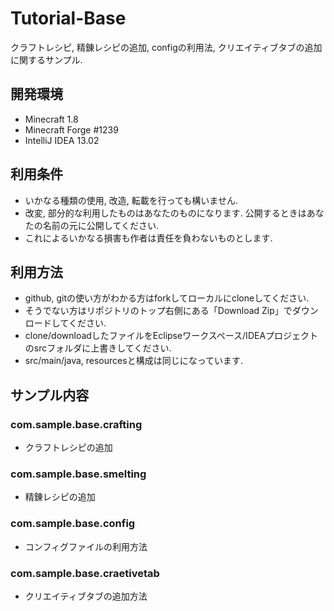 # Tutorial-Base
クラフトレシピ, 精錬レシピの追加, configの利用法, クリエイティブタブの追加に関するサンプル.

## 開発環境
* Minecraft 1.8
* Minecraft Forge #1239
* IntelliJ IDEA 13.02

## 利用条件

* いかなる種類の使用, 改造, 転載を行っても構いません.
* 改変, 部分的な利用したものはあなたのものになります. 公開するときはあなたの名前の元に公開してください.
* これによるいかなる損害も作者は責任を負わないものとします.

## 利用方法

* github, gitの使い方がわかる方はforkしてローカルにcloneしてください.
* そうでない方はリポジトリのトップ右側にある「Download Zip」でダウンロードしてください.
* clone/downloadしたファイルをEclipseワークスペース/IDEAプロジェクトのsrcフォルダに上書きしてください.
* src/main/java, resourcesと構成は同じになっています.

## サンプル内容

### com.sample.base.crafting

* クラフトレシピの追加

### com.sample.base.smelting

* 精錬レシピの追加

### com.sample.base.config

* コンフィグファイルの利用方法

### com.sample.base.craetivetab

* クリエイティブタブの追加方法